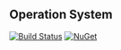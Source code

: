 ## Operation System

[![Build Status](https://dev.azure.com/wk-j/operating-system/_apis/build/status/wk-j.operating-system?branchName=master)](https://dev.azure.com/wk-j/operating-system/_build/latest?definitionId=41&branchName=master)
[![NuGet](https://img.shields.io/nuget/v/wk.OperatingSystem.svg)](https://www.nuget.org/packages/wk.OperatingSystem)